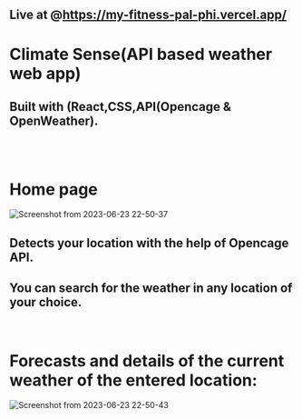 ## Live at @https://my-fitness-pal-phi.vercel.app/


#   Climate Sense(API based weather web app)


## Built with (React,CSS,API(Opencage & OpenWeather).

</br>
</br>


# Home page 
![Screenshot from 2023-06-23 22-50-37](https://github.com/Priyanshu475/MYFitnessPal/assets/96469123/1363f982-263e-4983-b6b6-3851968e8f27)

## Detects your location with the help of Opencage API.
## You can search for the weather in any location of your choice.

</br>

# Forecasts and details of the current weather of the entered location:

![Screenshot from 2023-06-23 22-50-43](https://github.com/Priyanshu475/MYFitnessPal/assets/96469123/d6a29a89-9a31-4720-bd31-abd68cf7126c)

